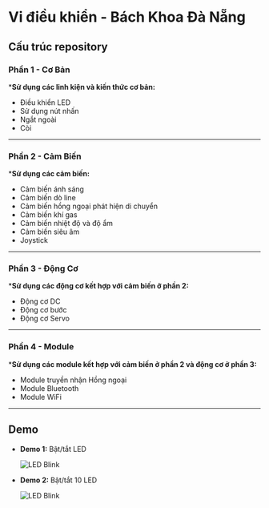 # Vi điều khiển - Bách Khoa Đà Nẵng  

## Cấu trúc repository

### Phần 1 - Cơ Bản

***Sử dụng các linh kiện và kiến thức cơ bản:**
- Điều khiển LED
- Sử dụng nút nhấn
- Ngắt ngoài
- Còi

---

### Phần 2 - Cảm Biến

***Sử dụng các cảm biến:**
- Cảm biến ánh sáng
- Cảm biến dò line
- Cảm biến hồng ngoại phát hiện di chuyển
- Cảm biến khí gas
- Cảm biến nhiệt độ và độ ẩm
- Cảm biến siêu âm
- Joystick

---

### Phần 3 - Động Cơ

***Sử dụng các động cơ kết hợp với cảm biến ở phần 2:**
- Động cơ DC
- Động cơ bước
- Động cơ Servo

---

### Phần 4 - Module

***Sử dụng các module kết hợp với cảm biến ở phần 2 và động cơ ở phần 3:**
- Module truyền nhận Hồng ngoại
- Module Bluetooth
- Module WiFi

---

## Demo  

- **Demo 1:** Bật/tắt LED

  ![LED Blink](Demo/1-led.gif)


- **Demo 2:** Bật/tắt 10 LED
  
  ![LED Blink](Demo/10-led.gif)  

